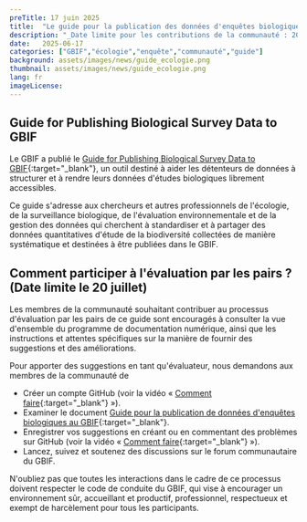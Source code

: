 ```yaml
---
preTitle: 17 juin 2025
title:  "Le guide pour la publication des données d'enquêtes biologiques au GBIF est ouvert à la consultation de la communauté"
description: "_Date limite pour les contributions de la communauté : 20 juillet 2025_"
date:   2025-06-17
categories: ["GBIF","écologie","enquête","communauté","guide"]
background: assets/images/news/guide_ecologie.png
thumbnail: assets/images/news/guide_ecologie.png
lang: fr
imageLicense: 
---
```


## Guide for Publishing Biological Survey Data to GBIF

Le GBIF a publié le [Guide for Publishing Biological Survey Data to GBIF](https://doi.org/10.35035/doc-ynvs-eh84){:target="_blank"}, un outil destiné à aider les détenteurs de données à structurer et à rendre leurs données d'études biologiques librement accessibles.

Ce guide s'adresse aux chercheurs et autres professionnels de l'écologie, de la surveillance biologique, de l'évaluation environnementale et de la gestion des données qui cherchent à standardiser et à partager des données quantitatives d'étude de la biodiversité collectées de manière systématique et destinées à être publiées dans le GBIF.

## Comment participer à l'évaluation par les pairs ? (Date limite le 20 juillet)

Les membres de la communauté souhaitant contribuer au processus d'évaluation par les pairs de ce guide sont encouragés à consulter la vue d'ensemble du programme de documentation numérique, ainsi que les instructions et attentes spécifiques sur la manière de fournir des suggestions et des améliorations.

Pour apporter des suggestions en tant qu'évaluateur, nous demandons aux membres de la communauté de
- Créer un compte GitHub (voir la vidéo « [Comment faire](https://vimeo.com/430640810){:target="_blank"} »).
- Examiner le document [Guide pour la publication de données d'enquêtes biologiques au GBIF](https://docs.gbif-uat.org/guide-publishing-survey-data/en/){:target="_blank"}.
- Enregistrer vos suggestions en créant ou en commentant des problèmes sur GitHub (voir la vidéo « [Comment faire](https://vimeo.com/430632177){:target="_blank"} »).
- Lancez, suivez et soutenez des discussions sur le forum communautaire du GBIF.

N'oubliez pas que toutes les interactions dans le cadre de ce processus doivent respecter le code de conduite du GBIF, qui vise à encourager un environnement sûr, accueillant et productif, professionnel, respectueux et exempt de harcèlement pour tous les participants.


<style> .feature-img img {background-color:#f0f3f9 ; object-fit: contain }> </style>